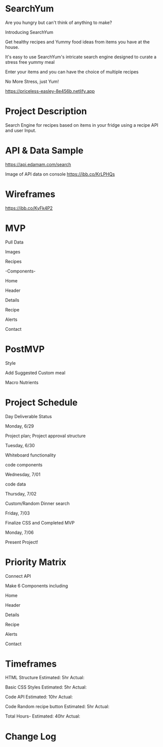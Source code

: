 # SearchYum

Are you hungry but can't think of anything to make?

Introducing SearchYum

Get healthy recipes and Yummy food ideas from items you have at the house.

It's easy to use SearchYum's intricate search engine designed to curate a stress free yummy meal

Enter your items and you can have the choice of multiple recipes

No More Stress, just Yum!

https://priceless-easley-8e456b.netlify.app

# Project Description

Search Engine for recipes based on items in your fridge using a recipe API and user Input.

# API & Data Sample

https://api.edamam.com/search

Image of API data on console
https://ibb.co/KrLPHQs

# Wireframes

https://ibb.co/KyFk4P2

# MVP

Pull Data

Images

Recipes

-Components-

Home

Header

Details

Recipe

Alerts

Contact

# PostMVP

Style

Add Suggested Custom meal

Macro Nutrients

# Project Schedule

Day Deliverable Status

Monday, 6/29

Project plan; Project approval structure

Tuesday, 6/30

Whiteboard functionality

code components

Wednesday, 7/01

code data

Thursday, 7/02

Custom/Random Dinner search

Friday, 7/03

Finalize CSS and Completed MVP

Monday, 7/06

Present Project!

# Priority Matrix

Connect API

Make 6 Components including

Home

Header

Details

Recipe

Alerts

Contact

# Timeframes

HTML Structure Estimated: 5hr Actual:

Basic CSS Styles Estimated: 5hr Actual:

Code API Estimated: 10hr Actual:

Code Random recipe button Estimated: 5hr Actual:

Total Hours- Estimated: 40hr Actual:

# Change Log
